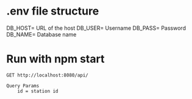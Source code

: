 # .env file structure

DB_HOST= URL of the host
DB_USER= Username
DB_PASS= Password
DB_NAME= Database name

# Run with npm start

```
GET http://localhost:8080/api/

Query Params
    id = station id
```

